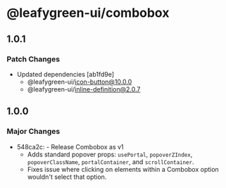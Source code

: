 # @leafygreen-ui/combobox

## 1.0.1

### Patch Changes

- Updated dependencies [ab1fd9e]
  - @leafygreen-ui/icon-button@10.0.0
  - @leafygreen-ui/inline-definition@2.0.7

## 1.0.0

### Major Changes

- 548ca2c: - Release Combobox as v1
  - Adds standard popover props: `usePortal`, `popoverZIndex`, `popoverClassName`, `portalContainer`, and `scrollContainer`.
  - Fixes issue where clicking on elements within a Combobox option wouldn't select that option.
